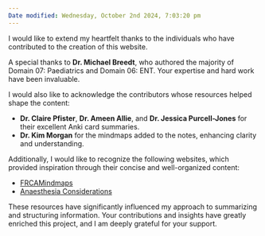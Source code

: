```yaml
---
Date modified: Wednesday, October 2nd 2024, 7:03:20 pm
---
```


I would like to extend my heartfelt thanks to the individuals who have contributed to the creation of this website.

A special thanks to **Dr. Michael Breedt**, who authored the majority of Domain 07: Paediatrics and Domain 06: ENT. Your expertise and hard work have been invaluable.

I would also like to acknowledge the contributors whose resources helped shape the content:

- **Dr. Claire Pfister**, **Dr. Ameen Allie**, and **Dr. Jessica Purcell-Jones** for their excellent Anki card summaries.
- **Dr. Kim Morgan** for the mindmaps added to the notes, enhancing clarity and understanding.

Additionally, I would like to recognize the following websites, which provided inspiration through their concise and well-organized content:

- [FRCAMindmaps](https://www.frcamindmaps.org/)
- [Anaesthesia Considerations](https://www.anesthesiaconsiderations.com/)

These resources have significantly influenced my approach to summarizing and structuring information. Your contributions and insights have greatly enriched this project, and I am deeply grateful for your support.